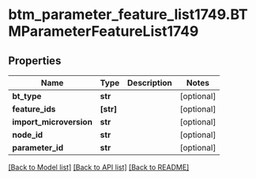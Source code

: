 # btm_parameter_feature_list1749.BTMParameterFeatureList1749

## Properties
Name | Type | Description | Notes
------------ | ------------- | ------------- | -------------
**bt_type** | **str** |  | [optional] 
**feature_ids** | **[str]** |  | [optional] 
**import_microversion** | **str** |  | [optional] 
**node_id** | **str** |  | [optional] 
**parameter_id** | **str** |  | [optional] 

[[Back to Model list]](../README.md#documentation-for-models) [[Back to API list]](../README.md#documentation-for-api-endpoints) [[Back to README]](../README.md)


